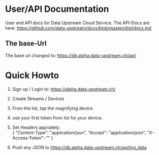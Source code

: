 # User/API Documentation 

User and API docs for Data Upstream Cloud Service.
The API-Docs are here:
https://github.com/data-upstream/docs/blob/master/dist/docs.md

## The base-Url 

The base url changed to:
https://db.alpha.data-upstream.ch/api/

# Quick Howto

1. Sign up / Login to:
https://alpha.data-upstream.ch/

2. Create Streams / Devices
3. From the list, tap the magnifying device
4. use your first token from list for your device.
5. Set Headers appriately:          
{
  "Content-Type": "application/json",
  "Accept": "application/json",
  "X-Access-Token": "<YOUR TOKEN>"
}
6. Push any JSON to 
https://db.alpha.data-upstream.ch/api/log_data





